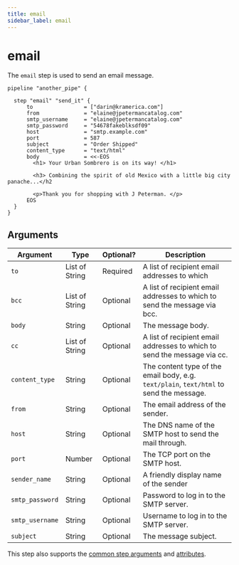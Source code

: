 ```yaml
---
title: email
sidebar_label: email
---
```


# email

The `email` step is used to send an email message.


```hcl
pipeline "another_pipe" {

  step "email" "send_it" {
      to                = ["darin@kramerica.com"]
      from              = "elaine@jpetermancatalog.com"
      smtp_username     = "elaine@jpetermancatalog.com"
      smtp_password     = "54678fakeblksdf09"
      host              = "smtp.example.com"
      port              = 587
      subject           = "Order Shipped"
      content_type      = "text/html"
      body              = <<-EOS
        <h1> Your Urban Sombrero is on its way! </h1>

        <h3> Combining the spirit of old Mexico with a little big city panache...</h2

        <p>Thank you for shopping with J Peterman. </p>
      EOS
  }
}

```


## Arguments

| Argument        | Type        | Optional?  | Description
|-----------------|-------------|------------|-----------------
| `to`            | List of String| Required   | A list of recipient email addresses to which 
| `bcc`           | List of String| Optional   | A list of recipient email addresses to which to send the message via bcc.
| `body`          | String      | Optional   | The message body.
| `cc`            | List of String| Optional   | A list of recipient email addresses to which to send the message via cc.
| `content_type`  | String      | Optional   | The content type of the email body, e.g. `text/plain`, `text/html` to send the message.
| `from`          | String      | Optional   | The email address of the sender.
| `host`          | String      | Optional   | The DNS name of the SMTP host to send the mail through.
| `port`          | Number      | Optional   | The TCP port on the SMTP host.
| `sender_name`   | String      | Optional   | A friendly display name of the sender
| `smtp_password` | String      | Optional   | Password to log in to the SMTP server.
| `smtp_username` | String      | Optional   | Username to log in to the SMTP server.
| `subject`       | String      | Optional   | The message subject.

This step also supports the [common step arguments](/docs/flowpipe-hcl/step/index#common-step-arguments) and [attributes](/docs/flowpipe-hcl/step/index#common-step-attributes-read-only).
